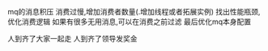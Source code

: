 mq的消息积压
消费过慢,增加消费者数量(.增加线程或者拓展实例)    找出性能瓶颈,优化消费逻辑
如果有很多无用消息,可以在消费之前过滤
最后优化mq本身配置

人到齐了大家一起走
人到齐了领导发奖金

